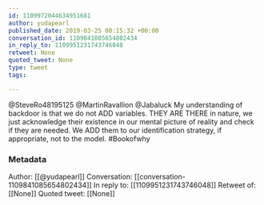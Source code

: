 ```yaml
---
id: 1109972044634951681
author: yudapearl
published_date: 2019-03-25 00:15:32 +00:00
conversation_id: 1109841085654802434
in_reply_to: 1109951231743746048
retweet: None
quoted_tweet: None
type: tweet
tags:

---
```


@SteveRo48195125 @MartinRavallion @Jabaluck My understanding of backdoor is that we do not ADD variables. THEY ARE THERE in nature, we just acknowledge their existence in our mental picture of reality and check if they are needed. We ADD them to our identification strategy, if appropriate, not to the model. #Bookofwhy

### Metadata

Author: [[@yudapearl]]
Conversation: [[conversation-1109841085654802434]]
In reply to: [[1109951231743746048]]
Retweet of: [[None]]
Quoted tweet: [[None]]
